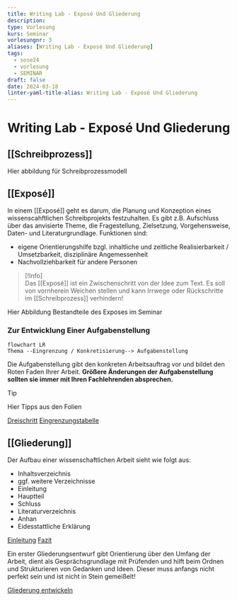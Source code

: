 ```yaml
---
title: Writing Lab - Exposé Und Gliederung
description: 
type: Vorlesung
kurs: Seminar
vorlesungnr: 3
aliases: [Writing Lab - Exposé Und Gliederung]
tags:
  - sose24
  - vorlesung
  - SEMINAR
draft: false
date: 2024-03-18
linter-yaml-title-alias: Writing Lab - Exposé Und Gliederung
---
```


# Writing Lab - Exposé Und Gliederung

## [[Schreibprozess]]

Hier abbildung für Schreibprozessmodell

## [[Exposé]]

In einem [[Exposé]] geht es darum, die Planung und Konzeption eines wissenscahftlichen Schreibprojekts festzuhalten. Es gibt z.B. Aufschluss über das anvisierte Theme, die Fragestellung, Zielsetzung, Vorgehensweise, Daten- und Literaturgrundlage. Funktionen sind:

- eigene Orientierungshilfe bzgl. inhaltliche und zeitliche Realisierbarkeit / Umsetzbarkeit, disziplinäre Angemessenheit
- Nachvollziehbarkeit für andere Personen

> [!Info]  
> Das [[Exposé]] ist ein Zwischenschritt von der Idee zum Text. Es soll von vornherein Weichen stellen und kann Irrwege oder Rückschritte im [[Schreibprozess]] verhindern!

Hier Abbildung Bestandteile des Exposes im Seminar

### Zur Entwicklung Einer Aufgabenstellung

```mermaid
flowchart LR
Thema --Eingrenzung / Konkretisierung--> Aufgabenstellung
```

Die Aufgabenstellung gibt den konkreten Arbeitsauftrag vor und bildet den Roten Faden Ihrer Arbeit. **Größere Änderungen der Aufgabenstellung sollten sie immer mit Ihren Fachlehrenden absprechen.**

>[!Tip]
>Hier Tipps aus den Folien

[Dreischritt](https://moodle.ostfalia.de/pluginfile.php/673621/mod_page/content/18/Dreischritt.docx?time=1710507421924)
[Eingrenzungstabelle](https://moodle.ostfalia.de/pluginfile.php/673621/mod_page/content/18/Eingrenzungstabelle.docx?time=1710507430403)

## [[Gliederung]]

Der Aufbau einer wissenschaftlichen Arbeit sieht wie folgt aus:

- Inhaltsverzeichnis
- ggf. weitere Verzeichnisse
- Einleitung
- Hauptteil
- Schluss
- Literaturverzeichnis
- Anhan
- Eidesstattliche Erklärung

[Einleitung](https://moodle.ostfalia.de/pluginfile.php/673621/mod_page/content/18/Einleitung.docx?time=1710507440539)
[Fazit](https://moodle.ostfalia.de/pluginfile.php/673621/mod_page/content/18/Fazit.docx?time=1710507458803)

Ein erster Gliederungsentwurf gibt Orientierung über den Umfang der Arbeit, dient als Gesprächsgrundlage mit Prüfenden und hilft beim Ordnen und Strukturieren von Gedanken und Ideen. Dieser muss anfangs nicht perfekt sein und ist nicht in Stein gemeißelt!

[Gliederung entwickeln](https://moodle.ostfalia.de/pluginfile.php/673621/mod_page/content/18/Gliederung%20entwickeln.docx?time=1710507467172)

